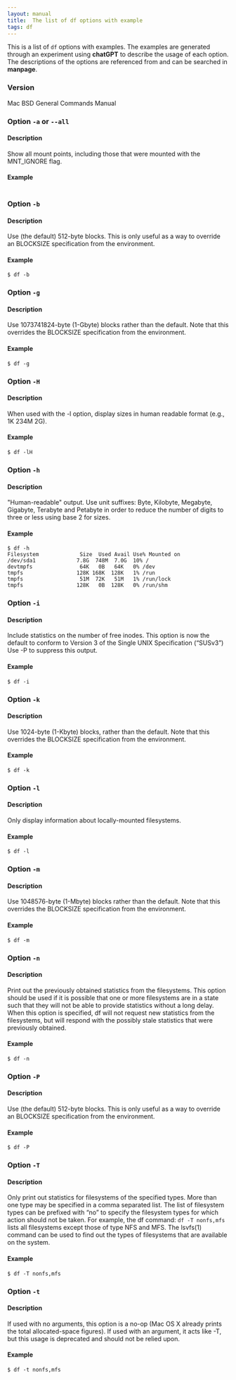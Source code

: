 ```yaml
---
layout: manual
title:  The list of df options with example
tags: df
---
```


This is a list of `df` options with examples. The examples are generated through an experiment using **chatGPT** to describe the usage of each option. The descriptions of the options are referenced from and can be searched in **manpage**.

### Version

Mac BSD General Commands Manual

### Option `-a` or `--all`
#### Description

Show all mount points, including those that were mounted with the MNT_IGNORE flag.

#### Example

```$ df -a
```

### Option `-b`
#### Description

Use (the default) 512-byte blocks.  This is only useful as a way to override an BLOCKSIZE specification from the environment.

#### Example

```
$ df -b
```

### Option `-g`
#### Description

Use 1073741824-byte (1-Gbyte) blocks rather than the default.  Note that this overrides the BLOCKSIZE specification from the environment.

#### Example

```
$ df -g
```

### Option `-H`
#### Description

When used with the -l option, display sizes in human readable format (e.g., 1K 234M 2G).

#### Example

```
$ df -lH
```

### Option `-h`
#### Description

"Human-readable" output.  Use unit suffixes: Byte, Kilobyte, Megabyte, Gigabyte, Terabyte and Petabyte in order to reduce the number of digits to three or less using base 2 for sizes.

#### Example

```
$ df -h
Filesystem             Size  Used Avail Use% Mounted on
/dev/sda1             7.8G  748M  7.0G  10% /
devtmpfs               64K   0B   64K   0% /dev
tmpfs                 128K 168K  128K   1% /run
tmpfs                  51M  72K   51M   1% /run/lock
tmpfs                 128K   0B  128K   0% /run/shm
```

### Option `-i`
#### Description

Include statistics on the number of free inodes. This option is now the default to conform to Version 3 of the Single UNIX Specification (“SUSv3”) Use -P to suppress this output.

#### Example

```
$ df -i
```

### Option `-k`
#### Description

Use 1024-byte (1-Kbyte) blocks, rather than the default.  Note that this overrides the BLOCKSIZE specification from the environment.

#### Example

```
$ df -k
```

### Option `-l`
#### Description

Only display information about locally-mounted filesystems.

#### Example

```
$ df -l
```

### Option `-m`
#### Description

Use 1048576-byte (1-Mbyte) blocks rather than the default.  Note that this overrides the BLOCKSIZE specification from the environment.

#### Example

```
$ df -m
```

### Option `-n`
#### Description

Print out the previously obtained statistics from the filesystems.  This option should be used if it is possible that one or more filesystems are in a state such that they will not be able to provide statistics without a long delay.  When this option is specified, df will not request new statistics from the filesystems, but will respond with the possibly stale statistics that were previously obtained.

#### Example

```
$ df -n
```

### Option `-P`
#### Description

Use (the default) 512-byte blocks.  This is only useful as a way to override an BLOCKSIZE specification from the environment.

#### Example

```
$ df -P
```

### Option `-T`
#### Description

Only print out statistics for filesystems of the specified types.  More than one type may be specified in a comma separated list.  The list of filesystem types can be prefixed with “no” to specify the filesystem types for which action should not be taken.  For example, the df command: `df -T nonfs,mfs` lists all filesystems except those of type NFS and MFS.  The lsvfs(1) command can be used to find out the types of filesystems that are available on the system.

#### Example

```
$ df -T nonfs,mfs
```

### Option `-t`
#### Description

If used with no arguments, this option is a no-op (Mac OS X already prints the total allocated-space figures).  If used with an argument, it acts like -T, but this usage is deprecated and should not be relied upon.

#### Example

```
$ df -t nonfs,mfs
```
